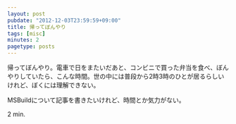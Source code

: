 ```yaml
---
layout: post
pubdate: "2012-12-03T23:59:59+09:00"
title: 帰ってぼんやり
tags: [misc]
minutes: 2
pagetype: posts
---
```

帰ってぼんやり。電車で日をまたいだあと、コンビニで買った弁当を食べ、ぼんやりしていたら、こんな時間。世の中には普段から2時3時のひとが居るらしいけれど、ぼくには理解できない。

MSBuildについて記事を書きたいけれど、時間とか気力がない。

2 min.
